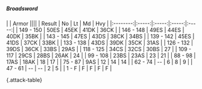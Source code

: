 ##### Broadsword

|      |   Armor   ||||
|   Result   |   No   |   Lt   |   Md   |   Hvy   |
|:--------:|:-----:|:-----:|:-----:|:-----:|
| 149 - 150 | 50ES | 45EK | 41DK | 36CK |
| 146 - 148 | 49ES | 44ES | 40DK | 35BK |
| 143 - 145 | 47ES | 43DS | 38CK | 34BS |
| 139 - 142 | 45ES | 41DS | 37CK | 33BK |
| 133 - 138 | 43DS | 39DK | 35CK | 31AS |
| 126 - 132 | 39DS | 36CK | 33BS | 29AS |
| 118 - 125 | 34CS | 32CS | 30BS | 27 |
| 109 - 117 | 29CS | 28BS | 26AK | 24 |
| 99 - 108 | 23BS | 23AS | 23 | 21 |
| 88 - 98 | 17AS | 18AK | 18 | 17 |
| 75 - 87 | 9AS | 12 | 14 | 14 |
| 62 - 74 | --  | 6 | 8 | 9 |
| 47 - 61 | --  | --  | 2 | 5 |
| 1 - F | F | F | F | F |

{.attack-table}

